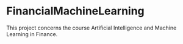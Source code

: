 # FinancialMachineLearning

This project concerns the course Artificial Intelligence and Machine Learning in Finance.
